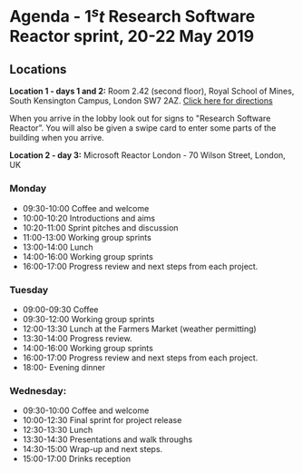 # Agenda - 1$^st$ Research Software Reactor sprint, 20-22 May 2019

## Locations

**Location 1 - days 1 and 2:** Room 2.42 (second floor), Royal School of Mines, South Kensington Campus, London SW7 2AZ. [Click here for directions](http://www.imperial.ac.uk/earth-science/about/getting-here/)

When you arrive in the lobby look out for signs to "Research Software Reactor”. You will also be given a swipe card to enter some parts of the building when you arrive.
 
**Location 2 - day 3:** Microsoft Reactor London - 70 Wilson Street, London, UK
 
 
### Monday
 
* 09:30-10:00 Coffee and welcome
* 10:00-10:20 Introductions and aims
* 10:20-11:00 Sprint pitches and discussion
* 11:00-13:00 Working group sprints
* 13:00-14:00 Lunch
* 14:00-16:00 Working group sprints
* 16:00-17:00 Progress review and next steps from each project.
 
### Tuesday
 
* 09:00-09:30 Coffee
* 09:30-12:00 Working group sprints
* 12:00-13:30 Lunch at the Farmers Market (weather permitting)
* 13:30-14:00 Progress review.
* 14:00-16:00 Working group sprints
* 16:00-17:00 Progress review and next steps from each project.
* 18:00-  Evening dinner
 
### Wednesday:
 
* 09:30-10:00 Coffee and welcome
* 10:00-12:30 Final sprint for project release
* 12:30-13:30 Lunch
* 13:30-14:30 Presentations and walk throughs
* 14:30-15:00 Wrap-up and next steps.
* 15:00-17:00 Drinks reception
 
